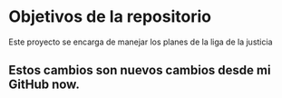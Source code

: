 # Objetivos de la repositorio

Este proyecto se encarga de manejar los planes de la liga de la justicia

## Estos cambios son nuevos cambios desde mi GitHub now.
